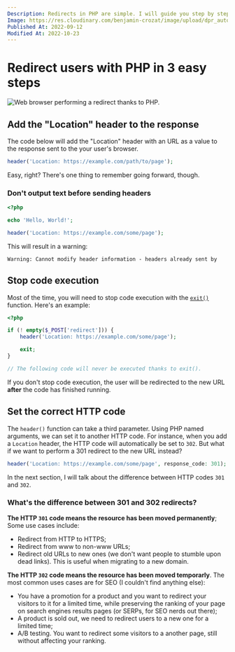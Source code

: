 ```yaml
---
Description: Redirects in PHP are simple. I will guide you step by step and show you how to dodge some traps. Finally, we'll learn the nuance between 301 and 302 redirects.
Image: https://res.cloudinary.com/benjamin-crozat/image/upload/dpr_auto,f_auto,q_auto,w_auto/v1667576042/browser_stioxv.jpg
Published At: 2022-09-12
Modified At: 2022-10-23
---
```


# Redirect users with PHP in 3 easy steps

![Web browser performing a redirect thanks to PHP.](https://res.cloudinary.com/benjamin-crozat/image/upload/dpr_auto,f_auto,q_auto,w_auto/v1667576042/browser_stioxv.jpg)

## Add the "Location" header to the response

The code below will add the "Location" header with an URL as a value to the response sent to the your user's browser.

```php
header('Location: https://example.com/path/to/page');
```

Easy, right? There's one thing to remember going forward, though.

### Don't output text before sending headers

```php
<?php

echo 'Hello, World!';

header('Location: https://example.com/some/page');
```

This will result in a warning:

```
Warning: Cannot modify header information - headers already sent by
```

## Stop code execution

Most of the time, you will need to stop code execution with the [`exit()`](https://www.php.net/exit) function. Here's an example:

```php
<?php

if (! empty($_POST['redirect'])) {
    header('Location: https://example.com/some/page');

    exit;
}

// The following code will never be executed thanks to exit().
```

If you don't stop code execution, the user will be redirected to the new URL **after** the code has finished running.

## Set the correct HTTP code

The `header()` function can take a third parameter. Using PHP named arguments, we can set it to another HTTP code. For instance, when you add a `Location` header, the HTTP code will automatically be set to `302`. But what if we want to perform a 301 redirect to the new URL instead?

```php
header('Location: https://example.com/some/page', response_code: 301);
```

In the next section, I will talk about the difference between HTTP codes `301` and `302`.

### What's the difference between 301 and 302 redirects?

**The HTTP `301` code means the resource has been moved permanently**; Some use cases include:
- Redirect from HTTP to HTTPS;
- Redirect from www to non-www URLs;
- Redirect old URLs to new ones (we don't want people to stumble upon dead links). This is useful when migrating to a new domain.

**The HTTP `302` code means the resource has been moved temporarly**. The most common uses cases are for SEO (I couldn't find anything else):
- You have a promotion for a product and you want to redirect your visitors to it for a limited time, while preserving the ranking of your page on search engines results pages (or SERPs, for SEO nerds out there);
- A product is sold out, we need to redirect users to a new one for a limited time;
- A/B testing. You want to redirect some visitors to a another page, still without affecting your ranking.
